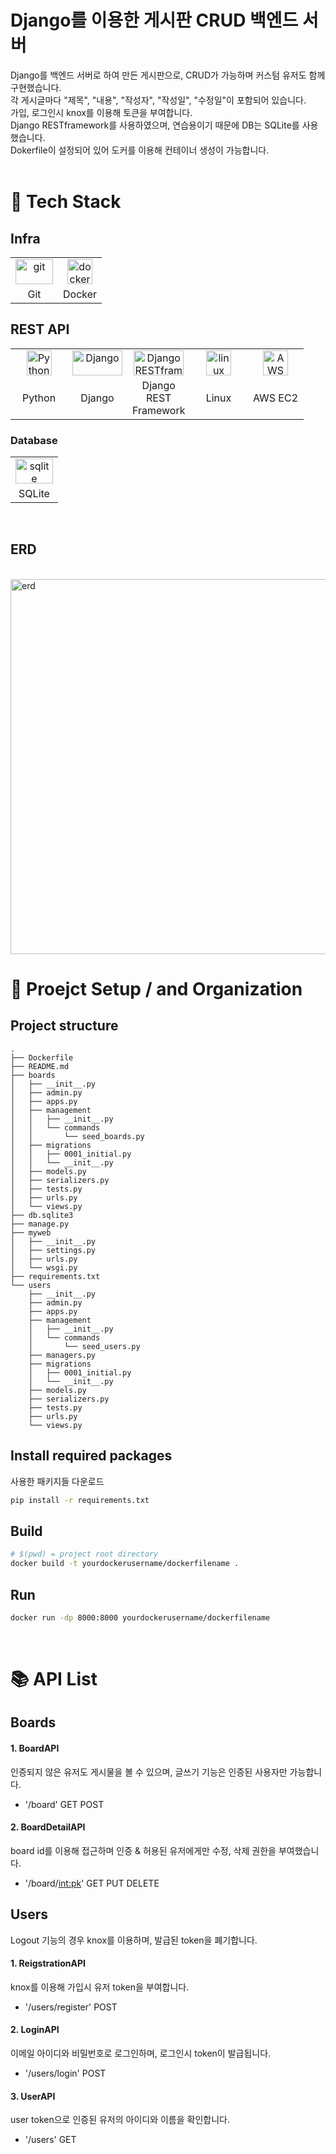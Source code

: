 # Django를 이용한 게시판 CRUD 백엔드 서버

Django를 백엔드 서버로 하여 만든 게시판으로, CRUD가 가능하며 커스텀 유저도 함께 구현했습니다.
<br>
각 게시글마다 "제목", "내용", "작성자", "작성일", "수정일"이 포함되어 있습니다.
<br>
가입, 로그인시 knox를 이용해 토큰을 부여합니다.
<br>
Django RESTframework를 사용하였으며, 연습용이기 때문에 DB는 SQLite를 사용했습니다.
<br>
Dokerfile이 설정되어 있어 도커를 이용해 컨테이너 생성이 가능합니다.
<br>
<br>

# 🔧 Tech Stack

## Infra

<table><tbody>
 <tr>
  <td>
   <div align="center"><a href="https://git-scm.com/" target="_blank"> <img src="https://www.vectorlogo.zone/logos/git-scm/git-scm-icon.svg" alt="git" width="60" height="40"/> </a></div>
  </td>
  <td>
   <div align="center"><a href="https://www.docker.com/" target="_blank"> <img src="https://www.docker.com/sites/default/files/d8/2019-07/vertical-logo-monochromatic.png" alt="docker" width="40" height="40"/> </a></div>
  </td>
 </tr>
  <tr>
    <td align = "center">Git</td>
    <td align = "center">Docker</td>
  </tr>
</tbody></table>

## REST API

<table><tbody>
 <tr>
  <td width="75">
   <div align="center"><a href="https://www.python.org/" target="_blank"> <img src="https://www.python.org/static/community_logos/python-powered-h.svg" alt="Python" width="40" height="40"/> </a></div>
  </td>
  <td width="75">
   <div align="center"><a href="https://flask.palletsprojects.com/en/2.0.x/" target="_blank"> <img src="https://media.vlpt.us/images/combi_jihoon/post/a86eb6b0-2dfc-42f9-8c08-db0ff24e9c09/django.png?w=768" alt="Django" width="80" height="40"/> </a></div>
  </td>
  <td width="75">
   <div align="center"><a href="https://flask.palletsprojects.com/en/2.0.x/" target="_blank"> <img src="https://www.django-rest-framework.org/img/logo.png" alt="Django RESTframework" width="80" height="40"/> </a></div>
  </td>
  <td width="75">
   <div align="center"><a href="https://www.linux.org/" target="_blank"> <img src="https://upload.wikimedia.org/wikipedia/commons/3/35/Tux.svg" alt="linux" width="40" height="40"/> </a></div>
  </td>
  <td width="75">
   <div align="center"><a href="https://aws.amazon.com/ko/ec2/" target="_blank"> <img src="https://upload.wikimedia.org/wikipedia/commons/b/b9/AWS_Simple_Icons_Compute_Amazon_EC2_Instances.svg" alt="AWS EC2" width="40" height="40"/> </a></div>
  </td>
   <tr>
    <td align = "center">Python</td>
    <td align = "center">Django</td>
    <td align = "center">Django REST Framework</td>
    <td align = "center">Linux</td>
    <td align = "center">AWS EC2</td>
  </tr>
 </tr>
 </tbody></table>

### Database

<table><tbody>
 <tr>
  <td>
   <div align="center"><a href="https://www.sqlite.org/index.html" target="_blank"> <img src="https://upload.wikimedia.org/wikipedia/commons/thumb/3/38/SQLite370.svg/764px-SQLite370.svg.png" alt="sqlite" width="60" height="40"/> </a></div>
  </td>
 </tr>
  <tr>
    <td align = "center">SQLite</td>
  </tr>
</tbody></table>

<br>

## ERD

<br>
<img src="https://user-images.githubusercontent.com/74451822/139637665-102ace6c-7356-4464-bdfa-f1e5c610fde3.png" alt="erd" width="600px" />

<br>

# 🔧 Proejct Setup / and Organization

## Project structure

```
.
├── Dockerfile
├── README.md
├── boards
│   ├── __init__.py
│   ├── admin.py
│   ├── apps.py
│   ├── management
│   │   ├── __init__.py
│   │   └── commands
│   │       └── seed_boards.py
│   ├── migrations
│   │   ├── 0001_initial.py
│   │   └── __init__.py
│   ├── models.py
│   ├── serializers.py
│   ├── tests.py
│   ├── urls.py
│   └── views.py
├── db.sqlite3
├── manage.py
├── myweb
│   ├── __init__.py
│   ├── settings.py
│   ├── urls.py
│   └── wsgi.py
├── requirements.txt
└── users
    ├── __init__.py
    ├── admin.py
    ├── apps.py
    ├── management
    │   ├── __init__.py
    │   └── commands
    │       └── seed_users.py
    ├── managers.py
    ├── migrations
    │   ├── 0001_initial.py
    │   └── __init__.py
    ├── models.py
    ├── serializers.py
    ├── tests.py
    ├── urls.py
    └── views.py

```

## Install required packages

사용한 패키지들 다운로드

```bash
pip install -r requirements.txt
```

## Build

```bash
# $(pwd) = project root directory
docker build -t yourdockerusername/dockerfilename .
```

## Run

```bash
docker run -dp 8000:8000 yourdockerusername/dockerfilename
```

<br>

# :books: API List

## Boards

#### 1. BoardAPI

인증되지 않은 유저도 게시물을 볼 수 있으며, 글쓰기 기능은 인증된 사용자만 가능합니다.
<br>

- '/board' GET POST

#### 2. BoardDetailAPI

board id를 이용해 접근하며 인증 & 허용된 유저에게만 수정, 삭제 권한을 부여했습니다.
<br>

- '/board/<int:pk>' GET PUT DELETE

## Users

Logout 기능의 경우 knox를 이용하며, 발급된 token을 폐기합니다.

#### 1. ReigstrationAPI

knox를 이용해 가입시 유저 token을 부여합니다.
<br>

- '/users/register' POST

#### 2. LoginAPI

이메일 아이디와 비밀번호로 로그인하며, 로그인시 token이 발급됩니다.

- '/users/login' POST

#### 3. UserAPI

user token으로 인증된 유저의 아이디와 이름을 확인합니다.
<br>

- '/users' GET
